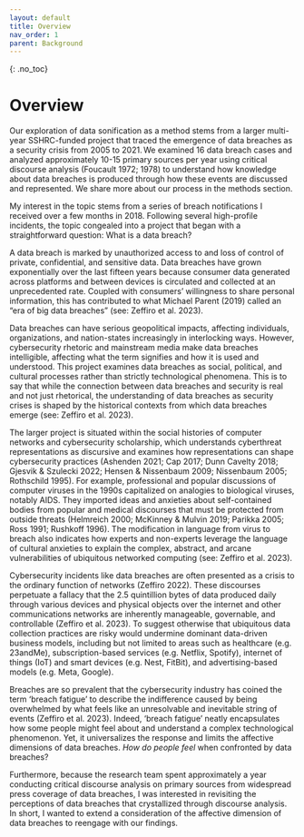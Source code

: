 ```yaml
---
layout: default
title: Overview
nav_order: 1
parent: Background
---
```


<!-- 
This page is an example lesson template.
Add, edit, or remove any content below for the workshop in question. -->

<!-- Putting a {: .no_toc} above a header removes it from the table of contents -->

{: .no_toc}  
# Overview

Our exploration of data sonification as a method stems from a larger multi-year SSHRC-funded project that traced the emergence of data breaches as a security crisis from 2005 to 2021. We examined 16 data breach cases and analyzed approximately 10-15 primary sources per year using critical discourse analysis (Foucault 1972; 1978) to understand how knowledge about data breaches is produced through how these events are discussed and represented. We share more about our process in the methods section.

My interest in the topic stems from a series of breach notifications I received over a few months in 2018. Following several high-profile incidents, the topic congealed into a project that began with a straightforward question: What is a data breach? 

A data breach is marked by unauthorized access to and loss of control of private, confidential, and sensitive data. Data breaches have grown exponentially over the last fifteen years because consumer data generated across platforms and between devices is circulated and collected at an unprecedented rate. Coupled with consumers’ willingness to share personal information, this has contributed to what Michael Parent (2019) called an “era of big data breaches” (see: Zeffiro et al. 2023).  

Data breaches can have serious geopolitical impacts, affecting individuals, organizations, and nation-states increasingly in interlocking ways. However, cybersecurity rhetoric and mainstream media make data breaches intelligible, affecting what the term signifies and how it is used and understood. This project examines data breaches as social, political, and cultural processes rather than strictly technological phenomena. This is to say that while the connection between data breaches and security is real and not just rhetorical, the understanding of data breaches as security crises is shaped by the historical contexts from which data breaches emerge (see: Zeffiro et al. 2023). 

The larger project is situated within the social histories of computer networks and cybersecurity scholarship, which understands cyberthreat representations as discursive and examines how representations can shape cybersecurity practices (Ashenden 2021; Cap 2017; Dunn Cavelty 2018; Gjesvik & Szulecki 2022; Hensen & Nissenbaum 2009; Nissenbaum 2005; Rothschild 1995). For example, professional and popular discussions of computer viruses in the 1990s capitalized on analogies to biological viruses, notably AIDS. They imported ideas and anxieties about self-contained bodies from popular and medical discourses that must be protected from outside threats (Helmreich 2000; McKinney & Mulvin 2019; Parikka 2005; Ross 1991; Rushkoff 1996). The modification in language from virus to breach also indicates how experts and non-experts leverage the language of cultural anxieties to explain the complex, abstract, and arcane vulnerabilities of ubiquitous networked computing (see: Zeffiro et al. 2023).  

Cybersecurity incidents like data breaches are often presented as a crisis to the ordinary function of networks (Zeffiro 2022). These discourses perpetuate a fallacy that the 2.5 quintillion bytes of data produced daily through various devices and physical objects over the internet and other communications networks are inherently manageable, governable, and controllable (Zeffiro et al. 2023). To suggest otherwise that ubiquitous data collection practices are risky would undermine dominant data-driven business models, including but not limited to areas such as healthcare (e.g. 23andMe), subscription-based services (e.g. Netflix, Spotify), internet of things (IoT) and smart devices (e.g. Nest, FitBit), and advertising-based models (e.g. Meta, Google).  

Breaches are so prevalent that the cybersecurity industry has coined the term ‘breach fatigue’ to describe the indifference caused by being overwhelmed by what feels like an unresolvable and inevitable string of events (Zeffiro et al. 2023). Indeed, ‘breach fatigue’ neatly encapsulates how some people might feel about and understand a complex technological phenomenon. Yet, it universalizes the response and limits the affective dimensions of data breaches. <em> How do people feel </em> when confronted by data breaches? 

Furthermore, because the research team spent approximately a year conducting critical discourse analysis on primary sources from widespread press coverage of data breaches, I was interested in revisiting the perceptions of data breaches that crystallized through discourse analysis. In short, I wanted to extend a consideration of the affective dimension of data breaches to reengage with our findings.  

